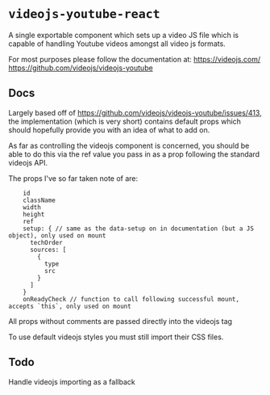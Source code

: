 # `videojs-youtube-react`

A single exportable component which sets up a video JS file which is capable of handling Youtube videos amongst all video js formats.

For most purposes please follow the documentation at:
https://videojs.com/
https://github.com/videojs/videojs-youtube

## Docs

Largely based off of https://github.com/videojs/videojs-youtube/issues/413, the implementation (which is very short) contains default props which should hopefully provide you with an idea of what to add on.

As far as controlling the videojs component is concerned, you should be able to do this via the ref value you pass in as a prop following the standard videojs API.

The props I've so far taken note of are:

```
    id
    className
    width
    height
    ref
    setup: { // same as the data-setup on in documentation (but a JS object), only used on mount
      techOrder
      sources: [
        {
          type
          src
        }
      ]
    }
    onReadyCheck // function to call following successful mount, accepts `this`, only used on mount
```

All props without comments are passed directly into the videojs tag

To use default videojs styles you must still import their CSS files.

## Todo

Handle videojs importing as a fallback

